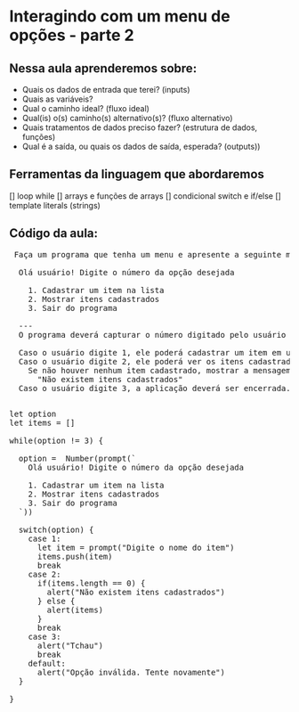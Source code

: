 # Interagindo com um menu de opções - parte 2

## Nessa aula aprenderemos sobre:

- Quais os dados de entrada que terei? (inputs)
- Quais as variáveis?
- Qual o caminho ideal? (fluxo ideal)
- Qual(is) o(s) caminho(s) alternativo(s)? (fluxo alternativo)
- Quais tratamentos de dados preciso fazer? (estrutura de dados, funções)
- Qual é a saída, ou quais os dados de saída, esperada? (outputs))

## Ferramentas da linguagem que abordaremos

[] loop while
[] arrays e funções de arrays
[] condicional switch e if/else
[] template literals (strings)

## Código da aula:

<pre>
 Faça um programa que tenha um menu e apresente a seguinte mensagem:
  
  Olá usuário! Digite o número da opção desejada

    1. Cadastrar um item na lista
    2. Mostrar itens cadastrados
    3. Sair do programa
  
  --- 
  O programa deverá capturar o número digitado pelo usuário e mostrar o seguintes cenários:

  Caso o usuário digite 1, ele poderá cadastrar um item em uma lista
  Caso o usuário digite 2, ele poderá ver os itens cadastrados
    Se não houver nenhum item cadastrado, mostrar a mensagem: 
      "Não existem itens cadastrados"
  Caso o usuário digite 3, a aplicação deverá ser encerrada.
  </pre>

<pre>
let option
let items = []

while(option != 3) {

  option =  Number(prompt(`
    Olá usuário! Digite o número da opção desejada
    
    1. Cadastrar um item na lista
    2. Mostrar itens cadastrados
    3. Sair do programa
  `))

  switch(option) {
    case 1:
      let item = prompt("Digite o nome do item")
      items.push(item) 
      break
    case 2:
      if(items.length == 0) {
        alert("Não existem itens cadastrados")
      } else {
        alert(items)
      }
      break
    case 3: 
      alert("Tchau")
      break
    default:
      alert("Opção inválida. Tente novamente")
  }

}
</pre>

